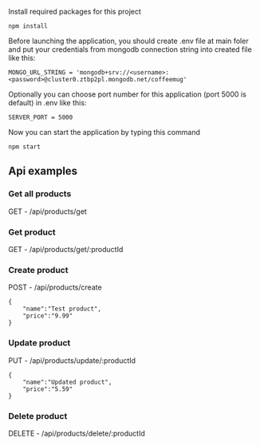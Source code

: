 Install required packages for this project
```
npm install
```

Before launching the application, you should create .env file at main foler and put your credentials from mongodb connection string into created file like this:
```
MONGO_URL_STRING = 'mongodb+srv://<username>:<password>@cluster0.ztbp2pl.mongodb.net/coffeemug'
```

Optionally you can choose port number for this application (port 5000 is default) in .env like this:
```
SERVER_PORT = 5000
```

Now you can start the application by typing this command
```
npm start
```

## Api examples

### Get all products

GET - /api/products/get

### Get product

GET - /api/products/get/:productId

### Create product

POST - /api/products/create
```
{
    "name":"Test product",
    "price":"9.99"
}
```

### Update product

PUT - /api/products/update/:productId
```
{
    "name":"Updated product",
    "price":"5.59"
}
```

### Delete product

DELETE - /api/products/delete/:productId